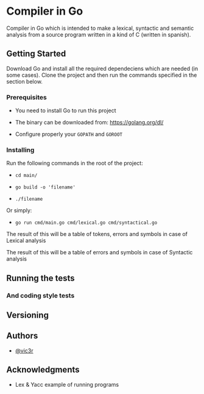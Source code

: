 # Compiler in Go

Compiler in Go which is intended to make a lexical, syntactic and semantic analysis from a source program written in a kind of C (written in spanish).

## Getting Started

Download Go and install all the required dependeciens which are needed (in some cases). Clone the project and then run the commands specified in the section below.

### Prerequisites

- You need to install Go to run this project

- The binary can be downloaded from: https://golang.org/dl/

- Configure properly your `GOPATH` and `GOROOT`


### Installing
Run the following commands in the root of the project:

- `cd main/`

- `go build -o 'filename'`

- `./filename`

Or simply: 

- `go run cmd/main.go cmd/lexical.go cmd/syntactical.go`

The result of this will be a table of tokens, errors and symbols in case of Lexical analysis

The result of this will be a table of errors and symbols in case of Syntactic analysis

## Running the tests


### And coding style tests


## Versioning

## Authors

- [@vic3r](https://github.com/vic3r)

## Acknowledgments

* Lex & Yacc example of running programs
